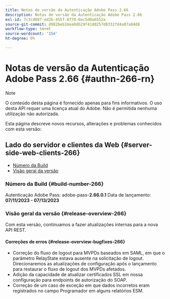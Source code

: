 ```yaml
---
title: Notas de versão da Autenticação Adobe Pass 2.66
description: Notas de versão da Autenticação Adobe Pass 2.66
exl-id: 7c3cd007-ed2b-455f-8f70-6ec5d0a6552a
source-git-commit: d982beb16ea0db29f41d0257d8332fd4a07a84d8
workflow-type: tm+mt
source-wordcount: '154'
ht-degree: 0%

---
```


# Notas de versão da Autenticação Adobe Pass 2.66 {#authn-266-rn}

>[!NOTE]
>
>O conteúdo desta página é fornecido apenas para fins informativos. O uso desta API requer uma licença atual do Adobe. Não é permitida nenhuma utilização não autorizada.

Esta página descreve novos recursos, alterações e problemas conhecidos com esta versão:

## Lado do servidor e clientes da Web {#server-side-web-clients-266}

* [Número da Build](#build-number-266)
* [Visão geral da versão](#release-overview-266)

### Número da Build {#build-number-266}

Autenticação Adobe Pass: adobe-pass-**2.66.0.1**
Data de lançamento: **07/11/2023 - 07/13/2023**

### Visão geral da versão {#release-overview-266}

Com esta versão, continuamos a fazer atualizações internas para a nova API REST.

#### Correções de erros {#release-overview-bugfixes-266}

* Correção do fluxo de logout para MVPDs baseados em SAML, em que o parâmetro RelayState estava ausente na solicitação de logout. Direcionaremos as atualizações de configuração após o lançamento para restaurar o fluxo de logout dos MVPDs afetados.
* Adição da capacidade de atualizar certificados SSL em nossa configuração para endpoints de autorização do SOAP.
* Correção de um caso de exceção em que dados incorretos eram registrados no campo Programador em alguns relatórios ESM.
